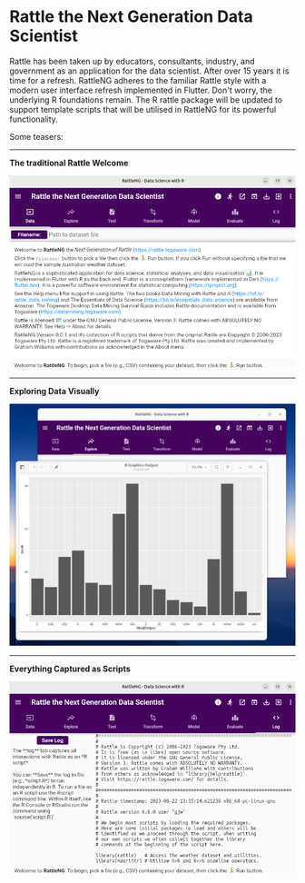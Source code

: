 # Rattle the Next Generation Data Scientist

Rattle has been taken up by educators, consultants, industry, and
government as an application for the data scientist. After over 15
years it is time for a refresh. RattleNG adheres to the familiar
Rattle style with a modern user interface refresh implemented in
Flutter. Don't worry, the underlying R foundations remain. The R
rattle package will be updated to support template scripts that will
be utilised in RattleNG for its powerful functionality.

Some teasers:

<hr>

**The traditional Rattle Welcome**

![](assets/screenshots/data_page.png)

<hr>

**Exploring Data Visually**

![](assets/screenshots/explore_plot.png)

<hr>

**Everything Captured as Scripts**

![](assets/screenshots/log_page.png)
